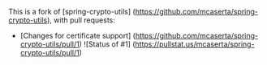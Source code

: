 This is a fork of [spring-crypto-utils] (https://github.com/mcaserta/spring-crypto-utils), with pull requests:

* [Changes for certificate support] (https://github.com/mcaserta/spring-crypto-utils/pull/1) ![Status of #1] (https://pullstat.us/mcaserta/spring-crypto-utils/pull/1)
